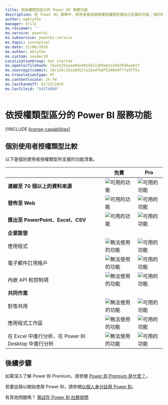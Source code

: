 ```yaml
---
title: 依授權類型區分的 Power BI 服務功能
description: 在 Power BI 服務中，使用者會依據兩種授權類型擁有已定義的功能：個別使用者型 (免費和 Pro) 與容量型。
author: mgblythe
manager: kfile
ms.reviewer: ''
ms.service: powerbi
ms.subservice: powerbi-service
ms.topic: conceptual
ms.date: 12/06/2018
ms.author: mblythe
ms.custom: seodec18
LocalizationGroup: Get started
ms.openlocfilehash: 15a2e292aee04ed915611204e62a19d2836aa827
ms.sourcegitcommit: c8c126c1b2ab4527a16a4fb8f5208e0f7fa5ff5a
ms.translationtype: HT
ms.contentlocale: zh-TW
ms.lasthandoff: 01/15/2019
ms.locfileid: "54274850"
---
```

# <a name="power-bi-service-features-by-license-type"></a>依授權類型區分的 Power BI 服務功能

[!INCLUDE [license-capabilities](includes/license-capabilities.md)]

## <a name="per-user-license-type-comparison"></a>個別使用者授權類型比較

以下是個別使用者授權類型所支援的功能清單。

|  | 免費 | Pro |
| --- | --- | --- |
| **連線至 70 個以上的資料來源** |![可用的功能](media/features-license-type/available.png) |![可用的功能](media/features-license-type/available.png) |
| **發佈至 Web** |![可用的功能](media/features-license-type/available.png) |![可用的功能](media/features-license-type/available.png) |
| **匯出至 PowerPoint、Excel、CSV** |![可用的功能](media/features-license-type/available.png) |![可用的功能](media/features-license-type/available.png) |
| **企業散發** | | |
| 應用程式 |![無法使用的功能](media/features-license-type/not-available.png) |![可用的功能](media/features-license-type/available.png) |
| 電子郵件訂用帳戶 |![無法使用的功能](media/features-license-type/not-available.png) |![可用的功能](media/features-license-type/available.png) |
| 內嵌 API 和控制項 |![無法使用的功能](media/features-license-type/not-available.png) |![可用的功能](media/features-license-type/available.png) |
| **共同作業** | | |
| 對等共用 |![無法使用的功能](media/features-license-type/not-available.png) |![可用的功能](media/features-license-type/available.png) |
| 應用程式工作區 |![無法使用的功能](media/features-license-type/not-available.png) |![可用的功能](media/features-license-type/available.png) |
| 在 Excel 中進行分析、在 Power BI Desktop 中進行分析 |![無法使用的功能](media/features-license-type/not-available.png) |![可用的功能](media/features-license-type/available.png) |

## <a name="next-steps"></a>後續步驟

如需深入了解 Power BI Premium，請參閱 [Power BI Premium 是什麼？](service-premium.md)。

若要註冊以開始使用 Power BI，請參閱[以個人身分註冊 Power BI](service-self-service-signup-for-power-bi.md)。

有其他問題嗎？ [嘗試在 Power BI 社群提問](https://community.powerbi.com/)